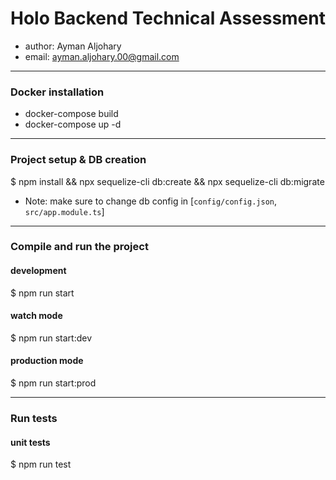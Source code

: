 # Holo Backend Technical Assessment
* author: Ayman Aljohary
* email: ayman.aljohary.00@gmail.com

__________________________


### Docker installation
* docker-compose build
* docker-compose up -d

__________________________

### Project setup & DB creation
$ npm install && npx sequelize-cli db:create && npx sequelize-cli db:migrate
+ Note: make sure to change db config in [`config/config.json`, `src/app.module.ts`]
__________________________

### Compile and run the project
#### development
$ npm run start
#### watch mode
$ npm run start:dev
#### production mode
$ npm run start:prod

__________________________

### Run tests
#### unit tests
$ npm run test



